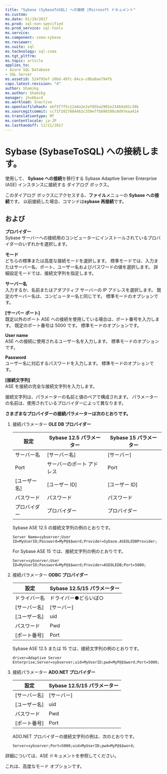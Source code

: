```yaml
---
title: "Sybase (SybaseToSQL) への接続 |Microsoft ドキュメント"
ms.custom: 
ms.date: 01/19/2017
ms.prod: sql-non-specified
ms.prod_service: sql-tools
ms.service: 
ms.component: ssma-sybase
ms.reviewer: 
ms.suite: sql
ms.technology: sql-ssma
ms.tgt_pltfrm: 
ms.topic: article
applies_to:
- Azure SQL Database
- SQL Server
ms.assetid: 524f95ef-10bd-497c-84ca-c06a0ae794fb
caps.latest.revision: "4"
author: Shamikg
ms.author: Shamikg
manager: jhubbard
ms.workload: Inactive
ms.openlocfilehash: ebf5f7f5c12a8a2e3af85ba2901e2348da92c30b
ms.sourcegitcommit: cc71f1027884462c359effb898390c8d97eaa414
ms.translationtype: MT
ms.contentlocale: ja-JP
ms.lasthandoff: 12/21/2017
---
```

# <a name="connect-to-sybase-sybasetosql"></a>Sybase (SybaseToSQL) への接続します。
使用して、 **Sybase への接続**を移行する Sybase Adaptive Server Enterprise (ASE) インスタンスに接続する ダイアログ ボックス。  
  
このダイアログ ボックスにアクセスする、**ファイル**メニューの  **Sybase への接続**です。 以前接続した場合、コマンドは**sybase 再接続**です。  
  
## <a name="options"></a>および  
**プロバイダー**  
Sybase サーバーへの接続用のコンピューターにインストールされているプロバイダーのいずれかを選択します。  
  
**モード**  
どちらの標準または高度な接続モードを選択します。 標準モードでは、入力またはサーバー名、ポート、ユーザー名およびパスワードの値を選択します。 詳細設定モードでは、接続文字列を指定します。  
  
**サーバー名**  
入力するか、名前またはアダプティブ サーバーの IP アドレスを選択します。 既定のサーバー名は、コンピューター名と同じです。 標準モードのオプションです。  
  
**[サーバー ポート]**  
既定以外のポート ASE への接続を使用している場合は、ポート番号を入力します。 既定のポート番号は 5000 です。 標準モードのオプションです。  
  
**User name**  
ASE への接続に使用されるユーザー名を入力します。 標準モードのオプションです。  
  
**Password**  
ユーザー名に対応するパスワードを入力します。 標準モードのオプションです。  
  
**[接続文字列]**  
ASE を接続の完全な接続文字列を入力します。  
  
接続文字列は、パラメーターの名前と値のペアで構成されます。 パラメーターの名前は、使用されているプロバイダーによって異なります。  
  
**さまざまなプロバイダーの接続パラメーターは次のとおりです。**  
  
1.  接続パラメーター **OLE DB プロバイダー**  
  
    |設定|Sybase 12.5 パラメーター|Sybase 15 パラメーター|  
    |-----------|-------------------------|-----------------------|  
    |サーバー名|[サーバー名]|[サーバー]|  
    |Port|サーバーのポート アドレス|Port|  
    |[ユーザー名]|[ユーザー ID]|[ユーザー ID]|  
    |パスワード|パスワード|パスワード|  
    |プロバイダー|プロバイダー|プロバイダー|  
  
    Sybase ASE 12.5 の接続文字列の例のとおりです。  
  
    `Server Name=sybserver;User ID=MyUserID;Password=MyP@$$word;Provider=Sybase.ASEOLEDBProvider;`  
  
    For Sybase ASE 15 では、接続文字列の例のとおりです。  
  
    `Server=sybserver;User ID=MyUserID;Password=MyP@$$word;Provider=ASEOLEDB;Port=5000;`  
  
2.  接続パラメーター **ODBC プロバイダー**  
  
    |設定|Sybase 12.5/15 パラメーター|  
    |-----------|-----------------------------|  
    |ドライバー名|ドライバー●どらいば○|  
    |[サーバー名]|[サーバー]|  
    |[ユーザー名]|uid|  
    |パスワード|Pwd|  
    |[ポート番号]|Port|  
  
    Sybase ASE 12.5 または 15 では、接続文字列の例のとおりです。  
  
    `driver=Adaptive Server Enterprise;Server=sybserver;uid=MyUserID;pwd=MyP@$$word;Port=5000;`  
  
3.  接続パラメーター **ADO.NET プロバイダー**  
  
    |設定|Sybase 12.5/15 パラメーター|  
    |-----------|-----------------------------|  
    |[サーバー名]|[サーバー]|  
    |[ユーザー名]|uid|  
    |パスワード|Pwd|  
    |[ポート番号]|Port|  
  
    ADO.NET プロバイダーの接続文字列の例は、次のとおりです。  
  
    `Server=sybserver;Port=5000;uid=MyUserID;pwd=MyP@$$word;`  
  
詳細については、ASE ドキュメントを参照してください。  
  
これは、高度なモード オプションです。  
  
